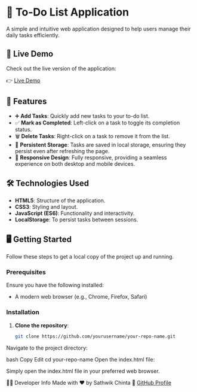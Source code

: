 # 📝 To-Do List Application

A simple and intuitive web application designed to help users manage their daily tasks efficiently.

## 🚀 Live Demo

Check out the live version of the application:

👉 [Live Demo](https://sathwikprince.github.io/2200040158_INTERNAL_LAB_EXAM/)

## 🎯 Features

- ➕ **Add Tasks**: Quickly add new tasks to your to-do list.
- ✅ **Mark as Completed**: Left-click on a task to toggle its completion status.
- 🗑️ **Delete Tasks**: Right-click on a task to remove it from the list.
- 🔄 **Persistent Storage**: Tasks are saved in local storage, ensuring they persist even after refreshing the page.
- 📱 **Responsive Design**: Fully responsive, providing a seamless experience on both desktop and mobile devices.

## 🛠️ Technologies Used

- **HTML5**: Structure of the application.
- **CSS3**: Styling and layout.
- **JavaScript (ES6)**: Functionality and interactivity.
- **LocalStorage**: To persist tasks between sessions.

## 🖥️ Getting Started

Follow these steps to get a local copy of the project up and running.

### Prerequisites

Ensure you have the following installed:

- A modern web browser (e.g., Chrome, Firefox, Safari)

### Installation

1. **Clone the repository**:

   ```bash
   git clone https://github.com/yourusername/your-repo-name.git
Navigate to the project directory:

bash
Copy
Edit
cd your-repo-name
Open the index.html file:

Simply open the index.html file in your preferred web browser.

🧑‍💻 Developer Info
Made with ❤️ by Sathwik Chinta
🔗 [GitHub Profile](https://github.com/sathwikprince)
